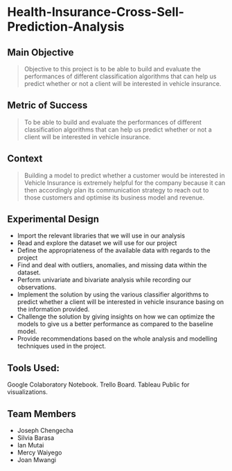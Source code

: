 # Health-Insurance-Cross-Sell-Prediction-Analysis

## Main Objective

> Objective to this project is to be able to build and evaluate the performances of different classification algorithms that can help us predict whether or not a client will be interested in vehicle insurance.

## Metric of Success


> To be able to build and evaluate the performances of different classification algorithms that can help us predict whether or not a client will be interested in vehicle insurance.

## Context

> Building a model to predict whether a customer would be interested in Vehicle Insurance is extremely helpful for the company because it can then accordingly plan its communication strategy to reach out to those customers and optimise its business model and revenue.

## Experimental Design 

* Import the relevant libraries that we will use in our analysis
* Read and explore the dataset we will use for our project
* Define the appropriateness of the available data with regards to the project
* Find and deal with outliers, anomalies, and missing data within the dataset.
* Perform univariate and bivariate analysis while recording our observations.
* Implement the solution by using the various classifier algorithms to predict whether a client will be interested in vehicle insurance basing on the information provided.
* Challenge the solution by giving insights on how we can optimize the models to give us a better performance as compared to the baseline model.
* Provide recommendations based on the whole analysis and modelling techniques used in the project.

## Tools Used:

Google Colaboratory Notebook.
Trello Board.
Tableau Public for visualizations.

## Team Members
* Joseph Chengecha
* Silvia Barasa
* Ian Mutai
* Mercy Waiyego
* Joan Mwangi

